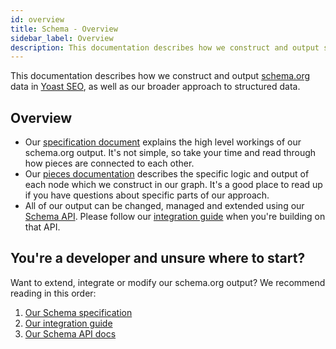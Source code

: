 ```yaml
---
id: overview
title: Schema - Overview
sidebar_label: Overview
description: This documentation describes how we construct and output schema.org data in the Yoast SEO plugin(s).
---
```

This documentation describes how we construct and output [schema.org](http://schema.org/) data in [Yoast SEO](https://yoast.com/wordpress/plugins/seo/), as well as our broader approach to structured data.

## Overview
* Our [specification document](functional-specification.md) explains the high level workings of our schema.org output. It's not simple, so take your time and read through how pieces are connected to each other.
* Our [pieces documentation](pieces.md) describes the specific logic and output of each node which we construct in our graph. It's a good place to read up if you have questions about specific parts of our approach.
* All of our output can be changed, managed and extended using our [Schema API](api.md). Please follow our [integration guide](integration-guidelines.md) when you're building on that API.

## You're a developer and unsure where to start?
Want to extend, integrate or modify our schema.org output? We recommend reading in this order:

1. [Our Schema specification](functional-specification.md)
2. [Our integration guide](integration-guidelines.md)
3. [Our Schema API docs](api.md)
